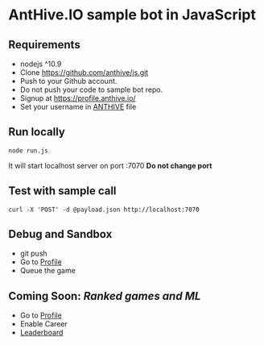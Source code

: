 # AntHive.IO sample bot in JavaScript

## Requirements
- nodejs ^10.9
- Clone https://github.com/anthive/js.git
- Push to your Github account.
- Do not push your code to sample bot repo.
- Signup at https://profile.anthive.io/
- Set your username in [ANTHIVE](ANTHIVE) file

## Run locally
`node run.js`

It will start localhost server on port :7070 **Do not change port**

## Test with sample call
```
curl -X 'POST' -d @payload.json http://localhost:7070
```

## Debug and Sandbox
- git push
- Go to [Profile](https://profile.anthive.io/)
- Queue the game

## Coming Soon: *Ranked games and ML*
- Go to [Profile](https://profile.anthive.io/)
- Enable Career
- [Leaderboard](https://anthive.io/liaderboard)
